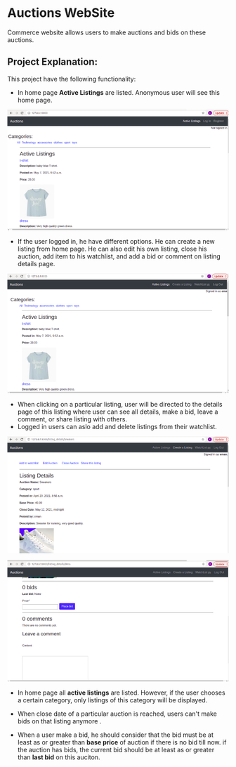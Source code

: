 # Auctions WebSite
Commerce website allows users to make auctions and bids on these auctions.

## Project Explanation:

This project have the following functionality:
- In home page **Active Listings** are listed. Anonymous user will see this home page. 

![auctions Homepage](images/homeNoRegisteration.png)


- If the user logged in, he have different options. He can create a new listing from home page. He can also edit his own listing, close his auction, add item to his watchlist, and add a bid or comment on listing details page.

![auctions Homepage](images/homwithRegisteration.png)


- When clicking on a particular listing, user will be directed to the details page of this listing where user can see all details, make a bid, leave a comment, or share listing with others.
- Logged in users can aslo add and delete listings from their watchlist.

![auctions Homepage](images/listingDetails.png)

![auctions Homepage](images/listingDetailsSec2.png)


- In home page all **active listings** are listed. However, if the user chooses a certain category, only listings of this category will be displayed.
- When close date of a particular auction is reached, users can't make bids on that listing anymore . 

- When a user make  a bid, he should consider that the bid must be at least as or greater than **base price** of auction if there is no bid till now. if the auction has bids, the current bid should be at least as or greater than **last bid** on this auciton.



